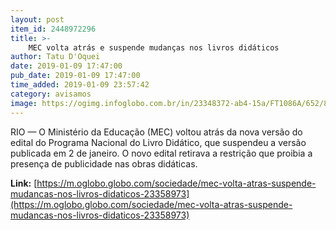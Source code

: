 ```yaml
---
layout: post
item_id: 2448972296
title: >-
    MEC volta atrás e suspende mudanças nos livros didáticos
author: Tatu D'Oquei
date: 2019-01-09 17:47:00
pub_date: 2019-01-09 17:47:00
time_added: 2019-01-09 23:57:42
category: avisamos
image: https://ogimg.infoglobo.com.br/in/23348372-ab4-15a/FT1086A/652/80480311_Marcello-Casal-jr-Agencia-Brasil-Brasilia_-Educacao-Ricardo-Velez-Rodriguez-assume-o-Mini.jpg
---
```


RIO — O Ministério da Educação (MEC) voltou atrás da nova versão do edital do Programa Nacional do Livro Didático, que suspendeu a versão publicada em 2 de janeiro. O novo edital retirava a restrição que proibia a presença de publicidade nas obras didáticas.

**Link:** [https://m.oglobo.globo.com/sociedade/mec-volta-atras-suspende-mudancas-nos-livros-didaticos-23358973](https://m.oglobo.globo.com/sociedade/mec-volta-atras-suspende-mudancas-nos-livros-didaticos-23358973)

